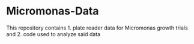 # Micromonas-Data
This repository contains 1. plate reader data for Micromonas growth trials and 2. code used to analyze said data
